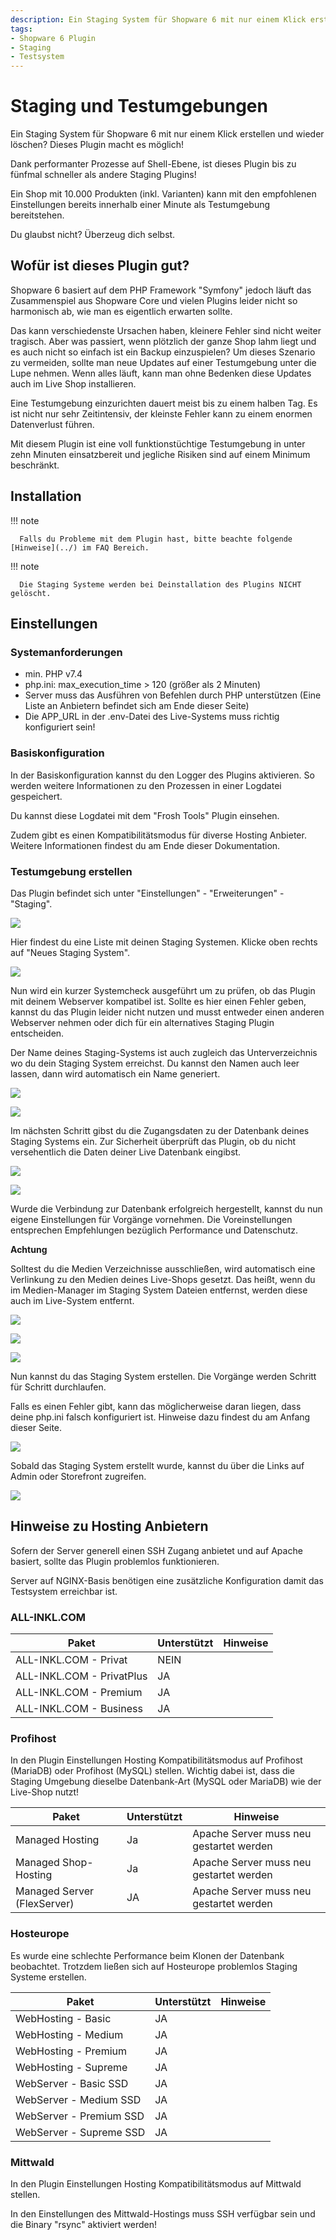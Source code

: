 ```yaml
---
description: Ein Staging System für Shopware 6 mit nur einem Klick erstellen und wieder löschen? Dieses Plugin macht es möglich!
tags:
- Shopware 6 Plugin
- Staging
- Testsystem
---
```


# Staging und Testumgebungen

Ein Staging System für Shopware 6 mit nur einem Klick erstellen und wieder löschen? Dieses Plugin macht es möglich!

Dank performanter Prozesse auf Shell-Ebene, ist dieses Plugin bis zu fünfmal schneller als andere Staging Plugins!

Ein Shop mit 10.000 Produkten (inkl. Varianten) kann mit den empfohlenen Einstellungen bereits innerhalb einer Minute als Testumgebung bereitstehen. 

Du glaubst nicht? Überzeug dich selbst.

## Wofür ist dieses Plugin gut?

Shopware 6 basiert auf dem PHP Framework "Symfony" jedoch läuft das Zusammenspiel aus Shopware Core und vielen Plugins leider nicht so harmonisch ab, wie man es eigentlich erwarten sollte.

Das kann verschiedenste Ursachen haben, kleinere Fehler sind nicht weiter tragisch. Aber was passiert, wenn plötzlich der ganze Shop lahm liegt und es auch nicht so einfach ist ein Backup einzuspielen? Um dieses Szenario zu vermeiden, sollte man neue Updates auf einer Testumgebung unter die Lupe nehmen. Wenn alles läuft, kann man ohne Bedenken diese Updates auch im Live Shop installieren.

Eine Testumgebung einzurichten dauert meist bis zu einem halben Tag. Es ist nicht nur sehr Zeitintensiv, der kleinste Fehler kann zu einem enormen Datenverlust führen.

Mit diesem Plugin ist eine voll funktionstüchtige Testumgebung in unter zehn Minuten einsatzbereit und jegliche Risiken sind auf einem Minimum beschränkt.

## Installation

!!! note

      Falls du Probleme mit dem Plugin hast, bitte beachte folgende [Hinweise](../) im FAQ Bereich.

!!! note

      Die Staging Systeme werden bei Deinstallation des Plugins NICHT gelöscht.

## Einstellungen

### Systemanforderungen

- min. PHP v7.4
- php.ini: max_execution_time > 120 (größer als 2 Minuten)
- Server muss das Ausführen von Befehlen durch PHP unterstützen (Eine Liste an Anbietern
  befindet sich am Ende dieser Seite)
- Die APP_URL in der .env-Datei des Live-Systems muss richtig konfiguriert sein!

### Basiskonfiguration

In der Basiskonfiguration kannst du den Logger des Plugins aktivieren. So werden weitere Informationen zu den Prozessen in einer Logdatei gespeichert.

Du kannst diese Logdatei mit dem "Frosh Tools" Plugin einsehen.

Zudem gibt es einen Kompatibilitätsmodus für diverse Hosting Anbieter. Weitere Informationen findest du am Ende dieser Dokumentation.

### Testumgebung erstellen

Das Plugin befindet sich unter "Einstellungen" - "Erweiterungen" - "Staging".

![](images/ms-01.jpg)

Hier findest du eine Liste mit deinen Staging Systemen. Klicke oben rechts auf "Neues Staging System".

![](images/ms-02.jpg)

Nun wird ein kurzer Systemcheck ausgeführt um zu prüfen, ob das Plugin mit deinem Webserver kompatibel ist. Sollte es hier einen Fehler geben, kannst du das Plugin leider nicht nutzen und musst entweder einen anderen Webserver nehmen oder dich für ein alternatives Staging Plugin entscheiden.

Der Name deines Staging-Systems ist auch zugleich das Unterverzeichnis wo du dein Staging System erreichst. Du kannst den Namen auch leer lassen, dann wird automatisch ein Name generiert.

![](images/ms-03.jpg)

![](images/ms-04.jpg)

Im nächsten Schritt gibst du die Zugangsdaten zu der Datenbank deines Staging Systems ein. Zur Sicherheit überprüft das Plugin, ob du nicht versehentlich die Daten deiner Live Datenbank eingibst.

![](images/ms-05.jpg)

![](images/ms-06.jpg)

Wurde die Verbindung zur Datenbank erfolgreich hergestellt, kannst du nun eigene Einstellungen für Vorgänge vornehmen. Die Voreinstellungen entsprechen Empfehlungen bezüglich Performance und Datenschutz.

**Achtung**

Solltest du die Medien Verzeichnisse ausschließen, wird automatisch eine Verlinkung zu den Medien deines Live-Shops gesetzt. Das heißt, wenn du im Medien-Manager im Staging System Dateien entfernst, werden diese auch im Live-System entfernt.

![](images/ms-07.jpg)

![](images/ms-08.jpg)

![](images/ms-09.jpg)

Nun kannst du das Staging System erstellen. Die Vorgänge werden Schritt für Schritt durchlaufen.

Falls es einen Fehler gibt, kann das möglicherweise daran liegen, dass deine php.ini falsch konfiguriert ist. Hinweise dazu findest du am Anfang dieser Seite.

![](images/ms-10.jpg)

Sobald das Staging System erstellt wurde, kannst du über die Links auf Admin oder Storefront zugreifen.

![](images/ms-11.jpg)


## Hinweise zu Hosting Anbietern

Sofern der Server generell einen SSH Zugang anbietet und auf Apache basiert, sollte das Plugin problemlos funktionieren.

Server auf NGINX-Basis benötigen eine zusätzliche Konfiguration damit das Testsystem erreichbar ist.

### ALL-INKL.COM

| Paket | Unterstützt | Hinweise |
| ----------- | ----------- | ----------- |
| ALL-INKL.COM - Privat | NEIN | |
| ALL-INKL.COM - PrivatPlus | JA | |
| ALL-INKL.COM - Premium | JA | |
| ALL-INKL.COM - Business | JA | |

### Profihost

In den Plugin Einstellungen Hosting Kompatibilitätsmodus auf Profihost (MariaDB) oder Profihost (MySQL) stellen. Wichtig dabei ist, dass die Staging Umgebung dieselbe Datenbank-Art (MySQL oder MariaDB) wie der Live-Shop nutzt!

| Paket | Unterstützt | Hinweise |
| ----------- | ----------- | ----------- |
| Managed Hosting | Ja | Apache Server muss neu gestartet werden |
| Managed Shop-Hosting | Ja | Apache Server muss neu gestartet werden |
| Managed Server (FlexServer) | JA | Apache Server muss neu gestartet werden |

### Hosteurope

Es wurde eine schlechte Performance beim Klonen der Datenbank beobachtet. Trotzdem ließen sich auf Hosteurope problemlos Staging Systeme erstellen.

| Paket | Unterstützt | Hinweise |
| ----------- | ----------- | ----------- |
| WebHosting - Basic | JA | |
| WebHosting - Medium | JA | |
| WebHosting - Premium | JA | |
| WebHosting - Supreme | JA | |
| WebServer - Basic SSD | JA | |
| WebServer - Medium SSD | JA | |
| WebServer - Premium SSD | JA | |
| WebServer - Supreme SSD | JA | |

### Mittwald

In den Plugin Einstellungen Hosting Kompatibilitätsmodus auf Mittwald stellen. 

In den Einstellungen des Mittwald-Hostings muss SSH verfügbar sein und die Binary "rsync" aktiviert werden!

